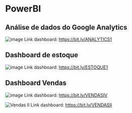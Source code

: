 # PowerBI

## Análise de dados do Google Analytics
![image](https://user-images.githubusercontent.com/83102320/133254463-5e9a4d39-aae6-4412-90c1-2c50f3cd4c0a.png)
Link dashboard: https://bit.ly/ANALYTICS1

## Dashboard de estoque
![image](https://user-images.githubusercontent.com/83102320/133254882-b2f6bdec-0ff3-4eda-9bce-3ae02f4c5cd7.png)
Link dashboard: https://bit.ly/ESTOQUE1

## Dashboard Vendas
![image](https://user-images.githubusercontent.com/83102320/133255043-c5813386-bb49-4a39-9b04-4b8fdf974ef4.png)
Link dashboard: https://bit.ly/VENDASIV

![Vendas II](https://user-images.githubusercontent.com/83102320/134260036-8774bc2c-395d-4f3f-b7e9-34c225d3aa31.JPG)
Link dashboard: https://bit.ly/VENDASII
